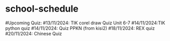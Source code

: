 # school-schedule
#Upcoming Quiz:
#13/11/2024: TIK corel draw Quiz Unit 6-7
#14/11/2024:TIK python quiz
#14/11/2024: Quiz PPKN (from kisi2)
#18/11/2024: REX quiz
#20/11/2024: Chinese Quiz
